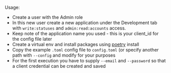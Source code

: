 Usage:
- Create a user with the Admin role
- In this new user create a new application under the Development tab with `write:statuses` and `admin:read:accounts` access.
- Keep note of the application name you used - this is your client_id for the config file later
- Create a virtual env and install packages using [poetry](https://python-poetry.org/) install
- Copy the example `.toml` config file to `config.toml` (or specify another path with `--config` and modify for your purposes
- For the first execution you have to supply `--email` and `--password` so that a client credential can be created and saved

